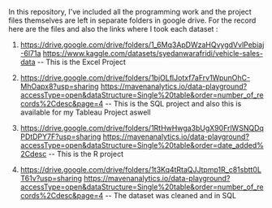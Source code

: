 In this repository, I've included all the programming work and the project files themselves are left in separate folders in google drive.
For the record here are the files and also the links where I took each dataset : 

1. https://drive.google.com/drive/folders/1_6Mq3ApDWzaHQvygdVvlPebiaj-6l71a
   https://www.kaggle.com/datasets/syedanwarafridi/vehicle-sales-data      -- This is the Excel Project

2. https://drive.google.com/drive/folders/1bjOLflJotxf7aFrv1WpunOhC-MhOapx8?usp=sharing
   https://mavenanalytics.io/data-playground?accessType=open&dataStructure=Single%20table&order=number_of_records%2Cdesc&page=4       -- This is the SQL project and also this is available for my Tableau Project aswell

3. https://drive.google.com/drive/folders/1RtHwHwga3bUgX90FrlWSNQDqPDtDPY7F?usp=sharing
   https://mavenanalytics.io/data-playground?accessType=open&dataStructure=Single%20table&order=date_added%2Cdesc            -- This is the R project

4. https://drive.google.com/drive/folders/1t3Kq4tRtaQJJtpmp1R_c81sbtt0LT61v?usp=sharing
   https://mavenanalytics.io/data-playground?accessType=open&dataStructure=Single%20table&order=number_of_records%2Cdesc&page=4     -- The dataset was cleaned and in SQL

